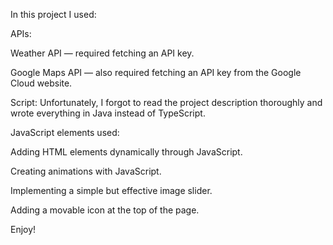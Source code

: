 In this project I used:

APIs:

Weather API — required fetching an API key.

Google Maps API — also required fetching an API key from the Google Cloud website.

Script:
Unfortunately, I forgot to read the project description thoroughly and wrote everything in Java instead of TypeScript.

JavaScript elements used:

Adding HTML elements dynamically through JavaScript.

Creating animations with JavaScript.

Implementing a simple but effective image slider.

Adding a movable icon at the top of the page.

Enjoy!
